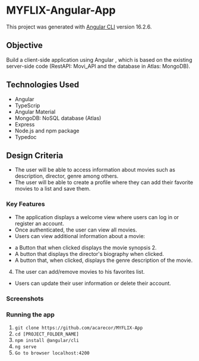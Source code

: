 # MYFLIX-Angular-App
This project was generated with [Angular CLI](https://github.com/angular/angular-cli) version 16.2.6.

## Objective
Build a client-side application using Angular , which is based on the existing server-side code (RestAPI: Movi_API and the database in Atlas: MongoDB).

## Technologies Used 

* Angular
* TypeScrip
* Angular Material
* MongoDB: NoSQL database (Atlas)
* Express
* Node.js and npm package
* Typedoc

## Design Criteria
* The user will be able to access information about movies such as description, director, genre among others.
* The user will be able to create a profile where they can add their favorite movies to a list and save them.

### Key Features

* The application displays a welcome view where users can log in or register an account.
* Once authenticated, the user can view all movies.
* Users can view additional information about a movie:
- a Button that when clicked displays the movie synopsis 2.
- A button that displays the director's biography when clicked.
-  A button that, when clicked, displays the genre description of the movie.
4. The user can add/remove movies to his favorites list. 
* Users can update their user information or delete their account.

### Screenshots 




### Running the app

1. `git clone https://github.com/acarecor/MYFLIX-App ` 
2. `cd [PROJECT_FOLDER_NAME]`
3. `npm install @angular/cli`
4. `ng serve`
5. `Go to browser localhost:4200 `